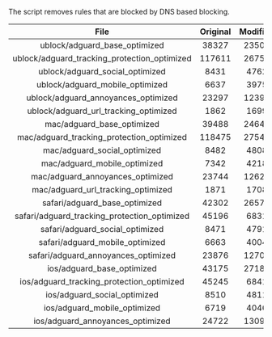 The script removes rules that are blocked by DNS based blocking.


| File | Original | Modified |
|:----:|:-----:|:-----:|
| ublock/adguard_base_optimized | 38327 | 23506 |
| ublock/adguard_tracking_protection_optimized | 117611 | 26758 |
| ublock/adguard_social_optimized | 8431 | 4762 |
| ublock/adguard_mobile_optimized | 6637 | 3975 |
| ublock/adguard_annoyances_optimized | 23297 | 12399 |
| ublock/adguard_url_tracking_optimized | 1862 | 1699 |
| mac/adguard_base_optimized | 39488 | 24643 |
| mac/adguard_tracking_protection_optimized | 118475 | 27543 |
| mac/adguard_social_optimized | 8482 | 4808 |
| mac/adguard_mobile_optimized | 7342 | 4218 |
| mac/adguard_annoyances_optimized | 23744 | 12624 |
| mac/adguard_url_tracking_optimized | 1871 | 1708 |
| safari/adguard_base_optimized | 42302 | 26576 |
| safari/adguard_tracking_protection_optimized | 45196 | 6831 |
| safari/adguard_social_optimized | 8471 | 4791 |
| safari/adguard_mobile_optimized | 6663 | 4004 |
| safari/adguard_annoyances_optimized | 23876 | 12703 |
| ios/adguard_base_optimized | 43175 | 27184 |
| ios/adguard_tracking_protection_optimized | 45245 | 6841 |
| ios/adguard_social_optimized | 8510 | 4811 |
| ios/adguard_mobile_optimized | 6719 | 4046 |
| ios/adguard_annoyances_optimized | 24722 | 13094 |